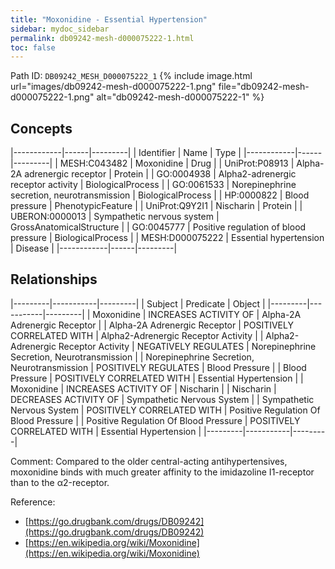 ```yaml
---
title: "Moxonidine - Essential Hypertension"
sidebar: mydoc_sidebar
permalink: db09242-mesh-d000075222-1.html
toc: false 
---
```



Path ID: `DB09242_MESH_D000075222_1`
{% include image.html url="images/db09242-mesh-d000075222-1.png" file="db09242-mesh-d000075222-1.png" alt="db09242-mesh-d000075222-1" %}

## Concepts

|------------|------|---------|
| Identifier | Name | Type    |
|------------|------|---------|
| MESH:C043482 | Moxonidine | Drug |
| UniProt:P08913 | Alpha-2A adrenergic receptor | Protein |
| GO:0004938 | Alpha2-adrenergic receptor activity | BiologicalProcess |
| GO:0061533 | Norepinephrine secretion, neurotransmission | BiologicalProcess |
| HP:0000822 | Blood pressure | PhenotypicFeature |
| UniProt:Q9Y2I1 | Nischarin | Protein |
| UBERON:0000013 | Sympathetic nervous system | GrossAnatomicalStructure |
| GO:0045777 | Positive regulation of blood pressure | BiologicalProcess |
| MESH:D000075222 | Essential hypertension | Disease |
|------------|------|---------|

## Relationships

|---------|-----------|---------|
| Subject | Predicate | Object  |
|---------|-----------|---------|
| Moxonidine | INCREASES ACTIVITY OF | Alpha-2A Adrenergic Receptor |
| Alpha-2A Adrenergic Receptor | POSITIVELY CORRELATED WITH | Alpha2-Adrenergic Receptor Activity |
| Alpha2-Adrenergic Receptor Activity | NEGATIVELY REGULATES | Norepinephrine Secretion, Neurotransmission |
| Norepinephrine Secretion, Neurotransmission | POSITIVELY REGULATES | Blood Pressure |
| Blood Pressure | POSITIVELY CORRELATED WITH | Essential Hypertension |
| Moxonidine | INCREASES ACTIVITY OF | Nischarin |
| Nischarin | DECREASES ACTIVITY OF | Sympathetic Nervous System |
| Sympathetic Nervous System | POSITIVELY CORRELATED WITH | Positive Regulation Of Blood Pressure |
| Positive Regulation Of Blood Pressure | POSITIVELY CORRELATED WITH | Essential Hypertension |
|---------|-----------|---------|

Comment: Compared to the older central-acting antihypertensives, moxonidine binds with much greater affinity to the imidazoline I1-receptor than to the α2-receptor.

Reference: 
  - [https://go.drugbank.com/drugs/DB09242](https://go.drugbank.com/drugs/DB09242)
  - [https://en.wikipedia.org/wiki/Moxonidine](https://en.wikipedia.org/wiki/Moxonidine)
